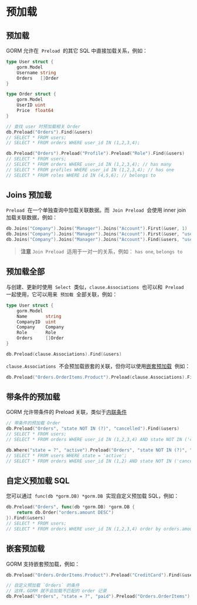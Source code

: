 # 预加载

## 预加载

GORM 允许在  `Preload`  的其它 SQL 中直接加载关系，例如：

```go
type User struct {
    gorm.Model
    Username string
    Orders   []Order
}

type Order struct {
    gorm.Model
    UserID uint
    Price  float64
}

// 查找 user 时预加载相关 Order
db.Preload("Orders").Find(&users)
// SELECT * FROM users;
// SELECT * FROM orders WHERE user_id IN (1,2,3,4);

db.Preload("Orders").Preload("Profile").Preload("Role").Find(&users)
// SELECT * FROM users;
// SELECT * FROM orders WHERE user_id IN (1,2,3,4); // has many
// SELECT * FROM profiles WHERE user_id IN (1,2,3,4); // has one
// SELECT * FROM roles WHERE id IN (4,5,6); // belongs to
```

## Joins 预加载

`Preload`  在一个单独查询中加载关联数据。而  `Join Preload`  会使用 inner join 加载关联数据，例如：

```go
db.Joins("Company").Joins("Manager").Joins("Account").First(&user, 1)
db.Joins("Company").Joins("Manager").Joins("Account").First(&user, "users.name = ?", "jinzhu")
db.Joins("Company").Joins("Manager").Joins("Account").Find(&users, "users.id IN ?", []int{1,2,3,4,5})
```

> **注意** `Join Preload`  适用于一对一的关系，例如： `has one`, `belongs to`

## 预加载全部

与创建、更新时使用  `Select`  类似，`clause.Associations`  也可以和  `Preload`  一起使用，它可以用来  `预加载`  全部关联，例如：

```go
type User struct {
    gorm.Model
    Name       string
    CompanyID  uint
    Company    Company
    Role       Role
    Orders     []Order
}

db.Preload(clause.Associations).Find(&users)
```

`clause.Associations`  不会预加载嵌套的关联，但你可以使用[嵌套预加载](https://gorm.io/zh_CN/docs/preload.html#nested_preloading)  例如：

```go
db.Preload("Orders.OrderItems.Product").Preload(clause.Associations).Find(&users)
```

## 带条件的预加载

GORM 允许带条件的 Preload 关联，类似于[内联条件](https://gorm.io/zh_CN/docs/query.html#inline_conditions)

```go
// 带条件的预加载 Order
db.Preload("Orders", "state NOT IN (?)", "cancelled").Find(&users)
// SELECT * FROM users;
// SELECT * FROM orders WHERE user_id IN (1,2,3,4) AND state NOT IN ('cancelled');

db.Where("state = ?", "active").Preload("Orders", "state NOT IN (?)", "cancelled").Find(&users)
// SELECT * FROM users WHERE state = 'active';
// SELECT * FROM orders WHERE user_id IN (1,2) AND state NOT IN ('cancelled');
```

## 自定义预加载 SQL

您可以通过  `func(db *gorm.DB) *gorm.DB`  实现自定义预加载 SQL，例如：

```go
db.Preload("Orders", func(db *gorm.DB) *gorm.DB {
    return db.Order("orders.amount DESC")
}).Find(&users)
// SELECT * FROM users;
// SELECT * FROM orders WHERE user_id IN (1,2,3,4) order by orders.amount DESC;
```

## 嵌套预加载

GORM 支持嵌套预加载，例如：

```go
db.Preload("Orders.OrderItems.Product").Preload("CreditCard").Find(&users)

// 自定义预加载 `Orders` 的条件
// 这样，GORM 就不会加载不匹配的 order 记录
db.Preload("Orders", "state = ?", "paid").Preload("Orders.OrderItems").Find(&users)
```
